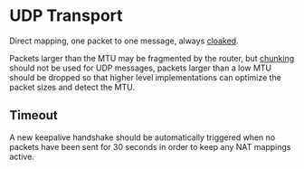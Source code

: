 UDP Transport
=============

Direct mapping, one packet to one message, always [cloaked](../e3x/cloaking.md).

Packets larger than the MTU may be fragmented by the router, but [chunking](../lob/chunking.md) should not be used for UDP messages, packets larger than a low MTU should be dropped so that higher level implementations can optimize the packet sizes and detect the MTU.

## Timeout

A new keepalive handshake should be automatically triggered when no packets have been sent for 30 seconds in order to keep any NAT mappings active.

